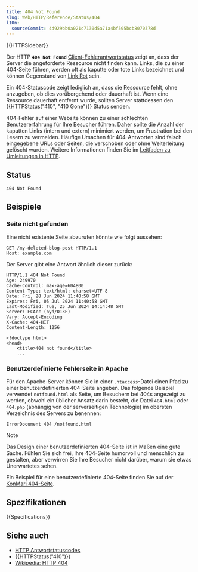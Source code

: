 ```yaml
---
title: 404 Not Found
slug: Web/HTTP/Reference/Status/404
l10n:
  sourceCommit: 4d929bb0a021c7130d5a71a4bf505bcb8070378d
---
```


{{HTTPSidebar}}

Der HTTP **`404 Not Found`** [Client-Fehlerantwortstatus](/de/docs/Web/HTTP/Reference/Status#client_error_responses) zeigt an, dass der Server die angeforderte Ressource nicht finden kann.
Links, die zu einer 404-Seite führen, werden oft als kaputte oder tote Links bezeichnet und können Gegenstand von [Link Rot](https://en.wikipedia.org/wiki/Link_rot) sein.

Ein 404-Statuscode zeigt lediglich an, dass die Ressource fehlt, ohne anzugeben, ob dies vorübergehend oder dauerhaft ist.
Wenn eine Ressource dauerhaft entfernt wurde, sollten Server stattdessen den {{HTTPStatus("410", "410 Gone")}} Status senden.

404-Fehler auf einer Website können zu einer schlechten Benutzererfahrung für Ihre Besucher führen. Daher sollte die Anzahl der kaputten Links (intern und extern) minimiert werden, um Frustration bei den Lesern zu vermeiden.
Häufige Ursachen für 404-Antworten sind falsch eingegebene URLs oder Seiten, die verschoben oder ohne Weiterleitung gelöscht wurden.
Weitere Informationen finden Sie im [Leitfaden zu Umleitungen in HTTP](/de/docs/Web/HTTP/Guides/Redirections).

## Status

```http
404 Not Found
```

## Beispiele

### Seite nicht gefunden

Eine nicht existente Seite abzurufen könnte wie folgt aussehen:

```http
GET /my-deleted-blog-post HTTP/1.1
Host: example.com
```

Der Server gibt eine Antwort ähnlich dieser zurück:

```http
HTTP/1.1 404 Not Found
Age: 249970
Cache-Control: max-age=604800
Content-Type: text/html; charset=UTF-8
Date: Fri, 28 Jun 2024 11:40:58 GMT
Expires: Fri, 05 Jul 2024 11:40:58 GMT
Last-Modified: Tue, 25 Jun 2024 14:14:48 GMT
Server: ECAcc (nyd/D13E)
Vary: Accept-Encoding
X-Cache: 404-HIT
Content-Length: 1256

<!doctype html>
<head>
    <title>404 not found</title>
    ...
```

### Benutzerdefinierte Fehlerseite in Apache

Für den Apache-Server können Sie in einer `.htaccess`-Datei einen Pfad zu einer benutzerdefinierten 404-Seite angeben.
Das folgende Beispiel verwendet `notfound.html` als Seite, um Besuchern bei 404s angezeigt zu werden, obwohl ein üblicher Ansatz darin besteht, die Datei `404.html` oder `404.php` (abhängig von der serverseitigen Technologie) im obersten Verzeichnis des Servers zu benennen:

```apacheconf
ErrorDocument 404 /notfound.html
```

> [!NOTE]
> Das Design einer benutzerdefinierten 404-Seite ist in Maßen eine gute Sache.
> Fühlen Sie sich frei, Ihre 404-Seite humorvoll und menschlich zu gestalten, aber verwirren Sie Ihre Besucher nicht darüber, warum sie etwas Unerwartetes sehen.
>
> Ein Beispiel für eine benutzerdefinierte 404-Seite finden Sie auf der [KonMari 404-Seite](https://konmari.com/404).

## Spezifikationen

{{Specifications}}

## Siehe auch

- [HTTP Antwortstatuscodes](/de/docs/Web/HTTP/Reference/Status)
- {{HTTPStatus("410")}}
- [Wikipedia: HTTP 404](https://en.wikipedia.org/wiki/HTTP_404)
